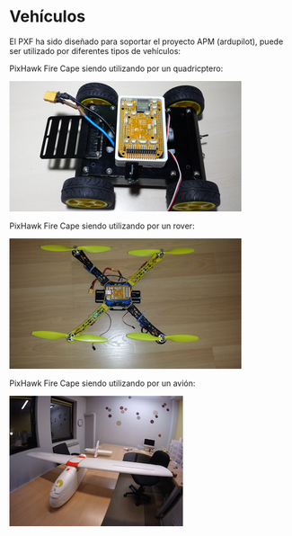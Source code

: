 # Vehículos

El PXF ha sido diseñado para soportar el proyecto APM (ardupilot), puede ser utilizado por diferentes tipos de vehículos:

PixHawk Fire Cape siendo utilizando por un quadricptero:

![rover](../img/rover.png)

PixHawk Fire Cape siendo utilizando por un rover:

![copter](../img/copter.png)

PixHawk Fire Cape siendo utilizando por un avión:

![plane](../img/plane.jpg)